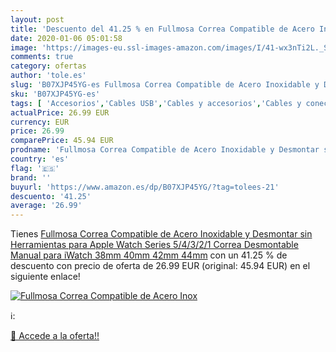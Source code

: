 ```yaml
---
layout: post
title: 'Descuento del 41.25 % en Fullmosa Correa Compatible de Acero Inox'
date: 2020-01-06 05:01:58
image: 'https://images-eu.ssl-images-amazon.com/images/I/41-wx3nTi2L._SL400_.jpg'
comments: true
category: ofertas
author: 'tole.es'
slug: 'B07XJP45YG-es Fullmosa Correa Compatible de Acero Inoxidable y Desmontar...'
sku: 'B07XJP45YG-es'
tags: [ 'Accesorios','Cables USB','Cables y accesorios','Cables y conectores','Informática','apple', ]
actualPrice: 26.99 EUR
currency: EUR
price: 26.99
comparePrice: 45.94 EUR
prodname: 'Fullmosa Correa Compatible de Acero Inoxidable y Desmontar sin Herramientas para Apple Watch Series 5/4/3/2/1  Correa Desmontable Manual para iWatch 38mm 40mm 42mm 44mm'
country: 'es'
flag: '🇪🇸'
brand: ''
buyurl: 'https://www.amazon.es/dp/B07XJP45YG/?tag=tolees-21'
descuento: '41.25'
average: '26.99'
---
```


Tienes [Fullmosa Correa Compatible de Acero Inoxidable y Desmontar sin Herramientas para Apple Watch Series 5/4/3/2/1  Correa Desmontable Manual para iWatch 38mm 40mm 42mm 44mm](https://www.amazon.es/dp/B07XJP45YG/?tag=tolees-21) con un 41.25 % de descuento con precio de oferta de 26.99 EUR (original: 45.94 EUR) en el siguiente enlace!

[![Fullmosa Correa Compatible de Acero Inox](https://images-eu.ssl-images-amazon.com/images/I/41-wx3nTi2L._SL400_.jpg)](https://www.amazon.es/dp/B07XJP45YG/?tag=tolees-21)

ℹ️:


[🛒 Accede a la oferta!!](https://www.amazon.es/dp/B07XJP45YG/?tag=tolees-21)
